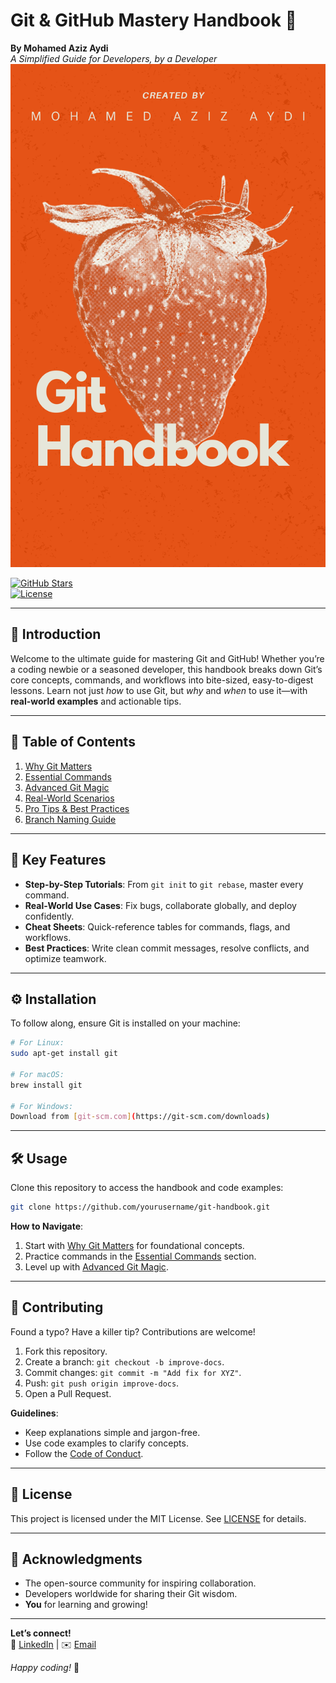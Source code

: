 
# Git & GitHub Mastery Handbook 📘  
**By Mohamed Aziz Aydi**  
*A Simplified Guide for Developers, by a Developer*  
![Git Handbook Cover](./assests/git-handbook-cover.jpg)  


[![GitHub Stars](https://img.shields.io/github/stars/yourusername/git-handbook?style=social)](https://github.com/yourusername/git-handbook)  
[![License](https://img.shields.io/badge/License-MIT-blue)](https://opensource.org/licenses/MIT)  

---

## 📖 **Introduction**  
Welcome to the ultimate guide for mastering Git and GitHub! Whether you’re a coding newbie or a seasoned developer, this handbook breaks down Git’s core concepts, commands, and workflows into bite-sized, easy-to-digest lessons. Learn not just *how* to use Git, but *why* and *when* to use it—with **real-world examples** and actionable tips.  

---

## 🚀 **Table of Contents**  
1. [Why Git Matters](#-why-git-matters)  
2. [Essential Commands](#-essential-commands)  
3. [Advanced Git Magic](#-advanced-git-magic)  
4. [Real-World Scenarios](#-real-world-scenarios)  
5. [Pro Tips & Best Practices](#-pro-tips--best-practices)  
6. [Branch Naming Guide](#-branch-naming-guide)  

---

## 🌟 **Key Features**  
- **Step-by-Step Tutorials**: From `git init` to `git rebase`, master every command.  
- **Real-World Use Cases**: Fix bugs, collaborate globally, and deploy confidently.  
- **Cheat Sheets**: Quick-reference tables for commands, flags, and workflows.  
- **Best Practices**: Write clean commit messages, resolve conflicts, and optimize teamwork.  

---

## ⚙️ **Installation**  
To follow along, ensure Git is installed on your machine:  
```bash  
# For Linux:  
sudo apt-get install git  

# For macOS:  
brew install git  

# For Windows:  
Download from [git-scm.com](https://git-scm.com/downloads)  
```

---

## 🛠️ **Usage**  
Clone this repository to access the handbook and code examples:  
```bash  
git clone https://github.com/yourusername/git-handbook.git  
```  

**How to Navigate**:  
1. Start with [Why Git Matters](#-why-git-matters) for foundational concepts.  
2. Practice commands in the [Essential Commands](#-essential-commands) section.  
3. Level up with [Advanced Git Magic](#-advanced-git-magic).  

---

## 🤝 **Contributing**  
Found a typo? Have a killer tip? Contributions are welcome!  
1. Fork this repository.  
2. Create a branch: `git checkout -b improve-docs`.  
3. Commit changes: `git commit -m "Add fix for XYZ"`.  
4. Push: `git push origin improve-docs`.  
5. Open a Pull Request.  

**Guidelines**:  
- Keep explanations simple and jargon-free.  
- Use code examples to clarify concepts.  
- Follow the [Code of Conduct](CODE_OF_CONDUCT.md).  

---

## 📜 **License**  
This project is licensed under the MIT License. See [LICENSE](LICENSE) for details.  

---

## 🙏 **Acknowledgments**  
- The open-source community for inspiring collaboration.  
- Developers worldwide for sharing their Git wisdom.  
- **You** for learning and growing!  

---

**Let’s connect!**  
🔗 [LinkedIn](https://linkedin.com/in/yourprofile) | ✉️ [Email](mailto:youremail@domain.com)  

*Happy coding!* 🚀  
